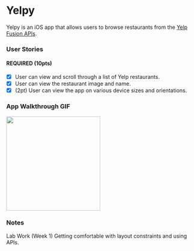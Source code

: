 # Yelpy 

Yelpy is an iOS app that allows users to browse restaurants from the [Yelp Fusion APIs](https://www.yelp.com/fusion#).

### User Stories

#### REQUIRED (10pts)
- [x] User can view and scroll through a list of Yelp restaurants.
- [x] User can view the restaurant image and name.
- [x] (2pt) User can view the app on various device sizes and orientations.

### App Walkthrough GIF
<img src="YOUR_GIF_URL_HERE" width=250><br>

### Notes
Lab Work (Week 1)
Getting comfortable with layout constraints and using APIs.
